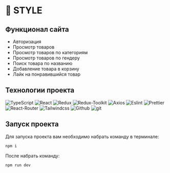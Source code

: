 # 👟 STYLE

##  Функционал сайта

- Авторизация
- Просмотр товаров
- Просмотр товаров по категориям
- Просмотр товаров по гендеру
- Поиск товара по названию
- Добавление товара в корзину
- Лайк на понравившийся товар


##  Технологии проекта

<p>
  <img alt="TypeScript" src="https://img.shields.io/badge/-Typescript-blue?style=for-the-badge&logo=Typescript&logoColor=white" />
  <img alt="React" src="https://img.shields.io/badge/-React-blue?style=for-the-badge&logo=react&logoColor=white" />
  <img alt="Redux" src="https://img.shields.io/badge/-Redux-430098?style=for-the-badge&logo=redux&logoColor=white" />
  <img alt="Redux-Toolkit" src="https://img.shields.io/badge/-Redux_Toolkit-white?style=for-the-badge&logo=Redux&logoColor=430098" />
  <img alt="Axios" src="https://img.shields.io/badge/-Axios-white?style=for-the-badge&logo=axios&logoColor=black" />
  <img alt="Eslint" src="https://img.shields.io/badge/-ESLint-430098?style=for-the-badge&logo=eslint&logoColor=white" />
  <img alt="Prettier" src="https://img.shields.io/badge/-Prettier-grey?style=for-the-badge&logo=Prettier&logoColor=orange" />
  <img alt="React-Router" src="https://img.shields.io/badge/-React_Router_v6-black?style=for-the-badge&logo=react-router&logoColor=orange" />
  <img alt="Tailwindcss" src="https://img.shields.io/badge/-Tailwind-00BFFF?style=for-the-badge&logo=tailwindcss&logoColor=white" />
  <img alt="Github" src="https://img.shields.io/badge/-Github-black?style=for-the-badge&logo=github&logoColor=white" />
  <img alt="git" src="https://img.shields.io/badge/-Git-F05032?style=for-the-badge&logo=git&logoColor=white" />
</p>


## Запуск проекта

Для запуска проекта вам необходимо набрать команду в терминале:

```javascript
npm i
```

После набрать команду:

```javascript
npm run dev
```